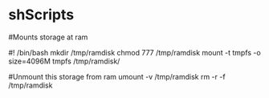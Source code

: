 # shScripts

#Mounts storage at ram

#! /bin/bash
mkdir /tmp/ramdisk 
chmod 777 /tmp/ramdisk
mount -t tmpfs -o size=4096M tmpfs /tmp/ramdisk/

#Unmount this storage from ram 
umount -v /tmp/ramdisk
 rm -r -f /tmp/ramdisk
